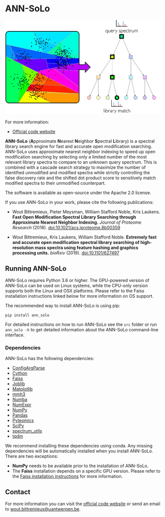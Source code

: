 ANN-SoLo
========

![ANN-SoLo](ann-solo.png)

For more information:

* [Official code website](https://github.com/bittremieux/ANN-SoLo)

**ANN-SoLo** (**A**pproximate **N**earest **N**eighbor **S**pectral **L**ibrary) is a spectral library search engine for fast and accurate open modification searching. ANN-SoLo uses approximate nearest neighbor indexing to speed up open modification searching by selecting only a limited number of the most relevant library spectra to compare to an unknown query spectrum. This is combined with a cascade search strategy to maximize the number of identified unmodified and modified spectra while strictly controlling the false discovery rate and the shifted dot product score to sensitively match modified spectra to their unmodified counterpart.

The software is available as open-source under the Apache 2.0 license.

If you use ANN-SoLo in your work, please cite the following publications:

- Wout Bittremieux, Pieter Meysman, William Stafford Noble, Kris Laukens. **Fast Open Modification Spectral Library Searching through Approximate Nearest Neighbor Indexing.** _Journal of Proteome Research_ (2018). [doi:10.1021/acs.jproteome.8b00359](https://doi.org/10.1021/acs.jproteome.8b00359)

- Wout Bittremieux, Kris Laukens, William Stafford Noble. **Extremely fast and accurate open modification spectral library searching of high-resolution mass spectra using feature hashing and graphics processing units.** _bioRxiv_ (2019). [doi:10.1101/627497](https://doi.org/10.1101/627497)

Running ANN-SoLo
----------------

ANN-SoLo requires Python 3.6 or higher. The GPU-powered version of ANN-SoLo can be used on Linux systems, while the CPU-only version supports both the Linux and OSX platforms. Please refer to the Faiss installation instructions linked below for more information on OS support.

The recommended way to install ANN-SoLo is using pip:

    pip install ann_solo

For detailed instructions on how to run ANN-SoLo see the `src` folder or run `ann_solo -h` to get detailed information about the ANN-SoLo command-line interface.

### Dependencies

ANN-SoLo has the following dependencies:

- [ConfigArgParse](https://github.com/bw2/ConfigArgParse)
- [Cython](https://cython.org/)
- [Faiss](https://github.com/facebookresearch/faiss)
- [Joblib](https://joblib.readthedocs.io/)
- [Matplotlib](http://matplotlib.org/)
- [mmh3](https://pypi.org/project/mmh3/)
- [Numba](http://numba.pydata.org/)
- [NumExpr](https://github.com/pydata/numexpr)
- [NumPy](https://www.numpy.org/)
- [Pandas](https://pandas.pydata.org/)
- [Pyteomics](http://pyteomics.readthedocs.io/)
- [SciPy](https://www.scipy.org/)
- [spectrum_utils](https://github.com/bittremieux/spectrum_utils)
- [tqdm](https://tqdm.github.io/)

We recommend installing these dependencies using conda. Any missing dependencies will be automatically installed when you install ANN-SoLo. There are two exceptions:

- **NumPy** needs to be available prior to the installation of ANN-SoLo.
- The **Faiss** installation depends on a specific GPU version. Please refer to the [Faiss installation instructions](https://github.com/facebookresearch/faiss/blob/master/INSTALL.md) for more information.

Contact
-------

For more information you can visit the [official code website](https://github.com/bittremieux/ANN-SoLo) or send an email to <wout.bittremieux@uantwerpen.be>.
